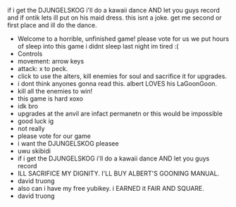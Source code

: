 if i get the DJUNGELSKOG i'll do a kawaii dance AND let you guys record and if ontik lets ill put on his maid dress. this isnt a joke. get me second or first place and ill do the dance.  
- Welcome to a horrible, unfinished game! please vote for us we put hours of sleep into this game i didnt sleep last night im tired :( 
- Controls
- movement: arrow keys
- attack: x to peck.
- click to use the alters, kill enemies for soul and sacrifice it for upgrades. 
- i dont think anyones gonna read this. albert LOVES his LaGoonGoon. 
- kill all the enemies to win!
- this game is hard xoxo
- idk bro
- upgrades at the anvil are infact permanetn or this would be impossible
- good luck ig
- not really
- please vote for our game
- i want the DJUNGELSKOG pleasee
- uwu skibidi
- if i get the DJUNGELSKOG i'll do a kawaii dance AND let you guys record
- ILL SACRIFICE MY DIGNITY. I'LL BUY ALBERT'S GOONING MANUAL.
- david truong
- also can i have my free yubikey. i EARNED it FAIR AND SQUARE.
- david truong
